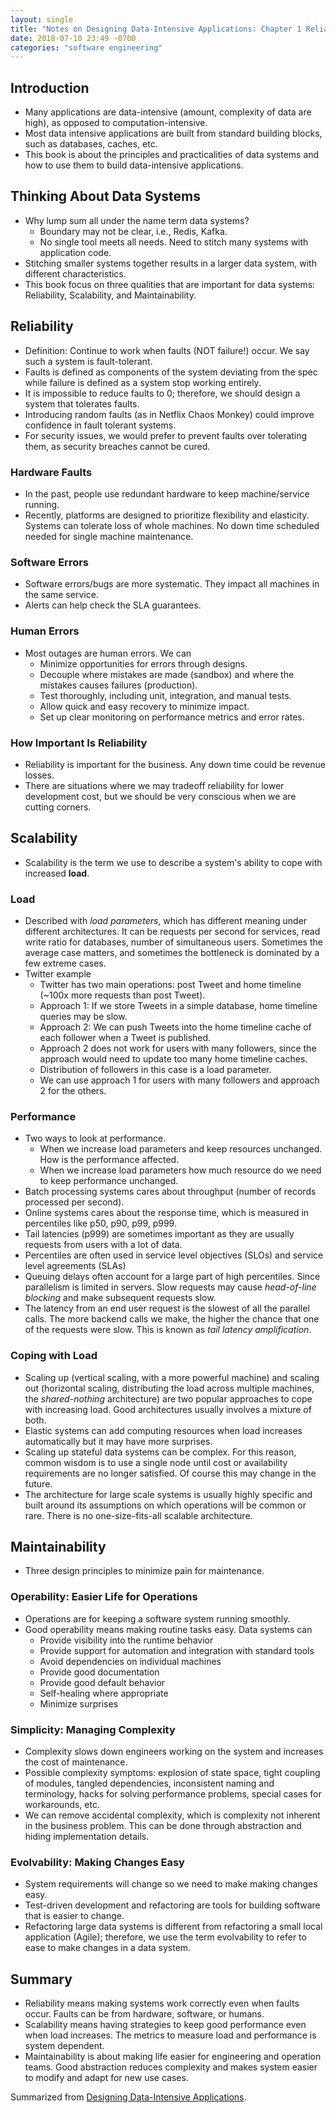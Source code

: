 ```yaml
---
layout: single
title: "Notes on Designing Data-Intensive Applications: Chapter 1 Reliable, Scalable, and Maintainable Applications"
date: 2018-07-10 23:49 -0700
categories: "software engineering"
---
```


## Introduction
- Many applications are data-intensive (amount, complexity of data are high), as opposed to computation-intensive.
- Most data intensive applications are built from standard building blocks, such as databases, caches, etc. 
- This book is about the principles and practicalities of data systems and how to use them to build data-intensive applications.

## Thinking About Data Systems
- Why lump sum all under the name term data systems?
  - Boundary may not be clear, i.e., Redis, Kafka.
  - No single tool meets all needs. Need to stitch many systems with application code.
- Stitching smaller systems together results in a larger data system, with different characteristics.
- This book focus on three qualities that are important for data systems: Reliability, Scalability, and Maintainability.


## Reliability
- Definition: Continue to work when faults (NOT failure!) occur. We say such a system is fault-tolerant.
- Faults is defined as components of the system deviating from the spec while failure is defined as a system stop working entirely.
- It is impossible to reduce faults to 0; therefore, we should design a system that tolerates faults.
- Introducing random faults (as in Netflix Chaos Monkey) could improve confidence in fault tolerant systems.
- For security issues, we would prefer to prevent faults over tolerating them, as security breaches cannot be cured.

### Hardware Faults
- In the past, people use redundant hardware to keep machine/service running.
- Recently, platforms are designed to prioritize flexibility and elasticity. Systems can tolerate loss of whole machines. No down time scheduled needed for single machine maintenance.

### Software Errors
- Software errors/bugs are more systematic. They impact all machines in the same service. 
- Alerts can help check the SLA guarantees.

### Human Errors
- Most outages are human errors. We can 
  - Minimize opportunities for errors through designs.
  - Decouple where mistakes are made (sandbox) and where the mistakes causes failures (production).
  - Test thoroughly, including unit, integration, and manual tests.
  - Allow quick and easy recovery to minimize impact.
  - Set up clear monitoring on performance metrics and error rates.

### How Important Is Reliability
- Reliability is important for the business. Any down time could be revenue losses.
- There are situations where we may tradeoff reliability for lower development cost, but we should be very conscious when we are cutting corners.

## Scalability
- Scalability is the term we use to describe a system's ability to cope with increased **load**.

### Load
- Described with *load parameters*, which has different meaning under different architectures. It can be requests per second for services, read write ratio for databases, number of simultaneous users. Sometimes the average case matters, and sometimes the bottleneck is dominated by a few extreme cases.
- Twitter example
  - Twitter has two main operations: post Tweet and home timeline (~100x more requests than post Tweet).
  - Approach 1: If we store Tweets in a simple database, home timeline queries may be slow.
  - Approach 2: We can push Tweets into the home timeline cache of each follower when a Tweet is published.
  - Approach 2 does not work for users with many followers, since the approach would need to update too many home timeline caches.
  - Distribution of followers in this case is a load parameter.
  - We can use approach 1 for users with many followers and approach 2 for the others.

### Performance
- Two ways to look at performance.
  - When we increase load parameters and keep resources unchanged. How is the performance affected.
  - When we increase load parameters how much resource do we need to keep performance unchanged.
- Batch processing systems cares about throughput (number of records processed per second).
- Online systems cares about the response time, which is measured in percentiles like p50, p90, p99, p999.
- Tail latencies (p999) are sometimes important as they are usually requests from users with a lot of data.
- Percentiles are often used in service level objectives (SLOs) and service level agreements (SLAs)
- Queuing delays often account for a large part of high percentiles. Since parallelism is limited in servers. Slow requests may cause *head-of-line blocking* and make subsequent requests slow.
- The latency from an end user request is the slowest of all the parallel calls. The more backend calls we make, the higher the chance that one of the requests were slow. This is known as *tail latency amplification*.

### Coping with Load
- Scaling up (vertical scaling, with a more powerful machine) and scaling out (horizontal scaling, distributing the load across multiple machines, the *shared-nothing* architecture) are two popular approaches to cope with increasing load. Good architectures usually involves a mixture of both.
- Elastic systems can add computing resources when load increases automatically but it may have more surprises.
- Scaling up stateful data systems can be complex. For this reason, common wisdom is to use a single node until cost or availability requirements are no longer satisfied. Of course this may change in the future.
- The architecture for large scale systems is usually highly specific and built around its assumptions on which operations will be common or rare. There is no one-size-fits-all scalable architecture.

## Maintainability
- Three design principles to minimize pain for maintenance.

### Operability: Easier Life for Operations
- Operations are for keeping a software system running smoothly. 
- Good operability means making routine tasks easy. Data systems can
  - Provide visibility into the runtime behavior
  - Provide support for automation and integration with standard tools
  - Avoid dependencies on individual machines
  - Provide good documentation
  - Provide good default behavior
  - Self-healing where appropriate
  - Minimize surprises

### Simplicity: Managing Complexity
- Complexity slows down engineers working on the system and increases the cost of maintenance.
- Possible complexity symptoms: explosion of state space, tight coupling of modules, tangled dependencies, inconsistent naming and terminology, hacks for solving performance problems, special cases for workarounds, etc.
- We can remove accidental complexity, which is complexity not inherent in the business problem. This can be done through abstraction and hiding implementation details.

### Evolvability: Making Changes Easy
- System requirements will change so we need to make making changes easy.
- Test-driven development and refactoring are tools for building software that is easier to change.
- Refactoring large data systems is different from refactoring a small local application (Agile); therefore, we use the term evolvability to refer to ease to make changes in a data system.

## Summary
- Reliability means making systems work correctly even when faults occur. Faults can be from hardware, software, or humans.
- Scalability means having strategies to keep good performance even when load increases. The metrics to measure load and performance is system dependent.
- Maintainability is about making life easier for engineering and operation teams. Good abstraction reduces complexity and makes system easier to modify and adapt for new use cases.

Summarized from [Designing Data-Intensive Applications](https://dataintensive.net/).